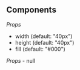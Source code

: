 ## Components

**<GlobalLoading />**

*Props*
- width (default: "40px")
- height (default: "40px")
- fill (default: "#000")

**<GlobalNoideas />**

*Props* - null